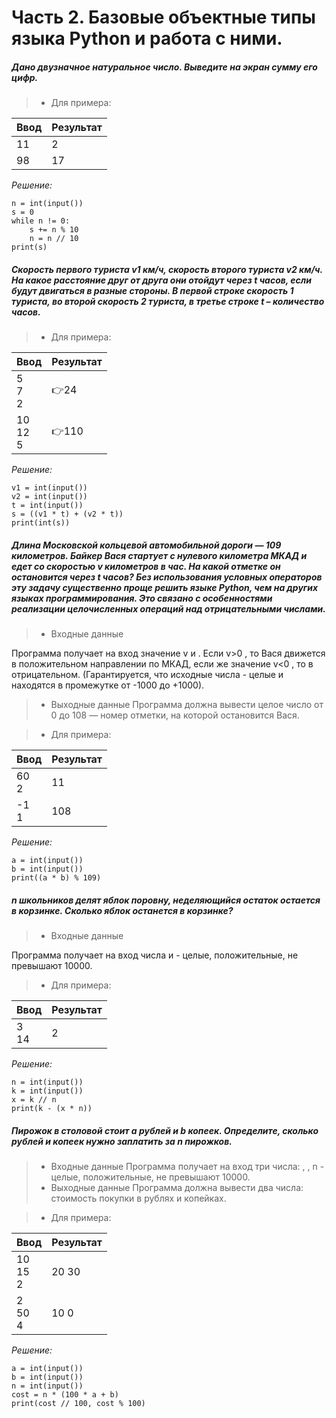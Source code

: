 # Часть 2. Базовые объектные типы языка Python и работа с ними.
##### Дано двузначное натуральное число. Выведите на экран сумму его цифр.

>- Для примера:

| Ввод   | Результат
---------|----------
|  11    |   2 
|  98    |   17

*Решение:*
```
n = int(input())
s = 0
while n != 0:
    s += n % 10
    n = n // 10
print(s)
```

##### Скорость первого туриста v1 км/ч, скорость второго туриста v2 км/ч. На какое расстояние друг от друга они отойдут через t часов, если будут двигаться в разные стороны. В первой строке скорость 1 туриста, во второй скорость 2 туриста, в третье строке t – количество часов.

>- Для примера:

| Ввод            | Результат
------------------|---------- 
|5<br>7<br>2      | 👉24 
|10<br>12<br>5    | 👉110

*Решение:*
```
v1 = int(input())
v2 = int(input())
t = int(input())
s = ((v1 * t) + (v2 * t))
print(int(s))
```

##### Длина Московской кольцевой автомобильной дороги — 109 километров. Байкер Вася стартует с нулевого километра МКАД и едет со скоростью v километров в час. На какой отметке он остановится через t часов? Без использования условных операторов эту задачу существенно проще решить языке Python, чем на других языках программирования. Это связано с особенностями реализации целочисленных операций над отрицательными числами.

>- Входные данные

Программа получает на вход значение v и . Если v>0 , то Вася движется в положительном направлении по МКАД, если же значение v<0 , то в отрицательном. (Гарантируется, что исходные числа - целые и находятся в промежутке от -1000 до +1000).
>- Выходные данные
Программа должна вывести целое число от 0 до 108 — номер отметки, на которой остановится Вася.

>- Для примера:

| Ввод           | Результат
-----------------|----------
|60<br>2         | 11 
|-1<br>1         | 108

*Решение:*
```
a = int(input())
b = int(input())
print((a * b) % 109)
```

##### n школьников делят яблок поровну, неделяющийся остаток остается в корзинке. Сколько яблок останется в корзинке?

>- Входные данные

Программа получает на вход числа и - целые, положительные, не превышают 10000.
>- Для примера:

| Ввод           | Результат
-----------------|----------
|3<br>14         | 2 

*Решение:*
```
n = int(input())
k = int(input())
x = k // n
print(k - (x * n))
```

##### Пирожок в столовой стоит a рублей и b копеек. Определите, сколько рублей и копеек нужно заплатить за n пирожков.

>- Входные данные
Программа получает на вход три числа: , , n - целые, положительные, не превышают 10000.
>- Выходные данные
Программа должна вывести два числа: стоимость покупки в рублях и копейках.

>- Для примера:

| Ввод             | Результат
-------------------|----------
|10<br>15<br>2     | 20 30 
|2<br>50<br>4      | 10 0

*Решение:*
```
a = int(input())
b = int(input())
n = int(input())
cost = n * (100 * a + b)
print(cost // 100, cost % 100)
```


















